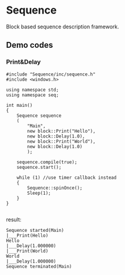 # Sequence
Block based sequence description framework.

## Demo codes
### Print&Delay
```
#include "Sequence/inc/sequence.h"
#include <windows.h>

using namespace std;
using namespace seq;

int main()
{
    Sequence sequence
    (
        "Main",
        new block::Print("Hello"),
        new block::Delay(1.0),
        new block::Print("World"),
        new block::Delay(1.0)
        );

    sequence.compile(true);
    sequence.start();

    while (1) //use timer callback instead
    {
        Sequence::spinOnce();
        Sleep(1);
    }
}


```
result:
```
Sequence started(Main)
|___Print(Hello)
Hello
|___Delay(1.000000)
|___Print(World)
World
|___Delay(1.000000)
Sequence terminated(Main)
```
